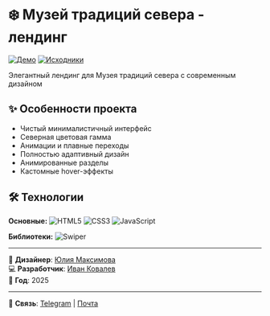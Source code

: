 # ❄️ Музей традиций севера - лендинг

[![Демо](https://img.shields.io/badge/-ДЕМО-1E88E5?style=for-the-badge)](https://ivkovalevv.github.io/north-traditions/)
[![Исходники](https://img.shields.io/badge/-КОД-181717?style=for-the-badge&logo=github&logoColor=white)](https://github.com/ivkovalevv/north-traditions)

Элегантный лендинг для Музея традиций севера с современным дизайном

## ✨ Особенности проекта

- Чистый минималистичный интерфейс
- Северная цветовая гамма
- Анимации и плавные переходы
- Полностью адаптивный дизайн
- Анимированные разделы
- Кастомные hover-эффекты


## 🛠 Технологии

**Основные:**
![HTML5](https://img.shields.io/badge/-HTML5-E34F26?style=for-the-badge&logo=html5&logoColor=white)
![CSS3](https://img.shields.io/badge/-CSS3-1572B6?style=for-the-badge&logo=css3&logoColor=white)
![JavaScript](https://img.shields.io/badge/-JavaScript-F7DF1E?style=for-the-badge&logo=javascript&logoColor=black)

**Библиотеки:**
![Swiper](https://img.shields.io/badge/-Swiper.js-6332F6?style=for-the-badge&logo=swiper&logoColor=white)

---

🎨 **Дизайнер**: [Юлия Максимова](https://www.behance.net/Ula_Maximova)  
💻 **Разработчик**: [Иван Ковалев](https://kovalev-site.ru)  
📅 **Год**: 2025

---

📩 **Связь**: [Telegram](https://t.me/x_kovalev) | [Почта](mailto:ivkovalevv@gmail.ru)

